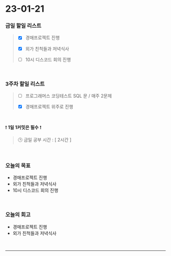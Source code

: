 # 23-01-21
### 금일 할일 리스트
> - [x]  경매프로젝트 진행
>
> - [x]  외가 친척들과 저녁식사
>
> - [ ]  10시 디스코드 회의 진행

<br/>

### 3주차 할일 리스트  

> - [ ]  프로그래머스 코딩테스트 SQL 문 / 매주 2문제  
>
> - [x]  경매프로젝트 위주로 진행

<br/>

❗ **1일 1커밋은 필수** ❗
> 🕒 금일 공부 시간 : [ 2시간 ]
  
<br/>

### 오늘의 목표
- 경매프로젝트 진행
- 외가 친척들과 저녁식사
- 10시 디스코드 회의 진행

<br>

### 오늘의 회고
- 경매프로젝트 진행
- 외가 친척들과 저녁식사

<br/>

------------  